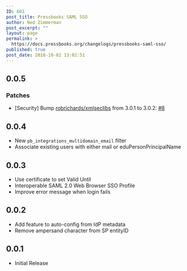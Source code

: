 ```yaml
---
ID: 601
post_title: Pressbooks SAML SSO
author: Ned Zimmerman
post_excerpt: ""
layout: page
permalink: >
  https://docs.pressbooks.org/changelogs/pressbooks-saml-sso/
published: true
post_date: 2018-10-02 13:02:51
---
```

## 0.0.5
### Patches

* [Security] Bump [robrichards/xmlseclibs](https://github.com/robrichards/xmlseclibs) from 3.0.1 to 3.0.2: [#8](https://github.com/pressbooks/pressbooks-shibboleth-sso/pulls/8)

## 0.0.4  
 * New `pb_integrations_multidomain_email` filter  
 * Associate existing users with either mail or eduPersonPrincipalName

## 0.0.3  
* Use certificate to set Valid Until  
* Interoperable SAML 2.0 Web Browser SSO Profile  
* Improve error message when login fails

## 0.0.2  
* Add feature to auto-config from IdP metadata  
* Remove ampersand character from SP entityID

## 0.0.1  
* Initial Release